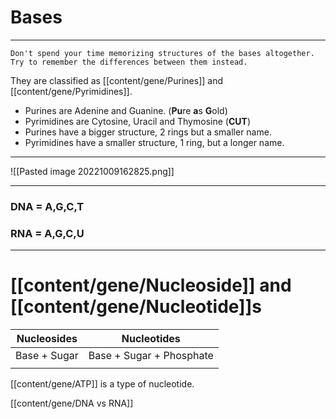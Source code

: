 # Bases
---
```ad-tip
Don't spend your time memorizing structures of the bases altogether. Try to remember the differences between them instead.

```

They are classified as [[content/gene/Purines]] and [[content/gene/Pyrimidines]].

+ Purines are Adenine and Guanine. (**Pu**re **a**s **G**old)
+ Pyrimidines are Cytosine, Uracil and Thymosine (**CUT**)
+ Purines have a bigger structure, 2 rings but a smaller name. 
+ Pyrimidines have a smaller structure, 1 ring, but a longer name.
---
![[Pasted image 20221009162825.png]]

---
### DNA = A,G,C,T
### RNA = A,G,C,U
---

# [[content/gene/Nucleoside]] and [[content/gene/Nucleotide]]s

| Nucleosides  | Nucleotides              |
| ------------ | ------------------------ |
| Base + Sugar | Base + Sugar + Phosphate |
|              |                          |

[[content/gene/ATP]] is a type of nucleotide.

[[content/gene/DNA vs RNA]] 